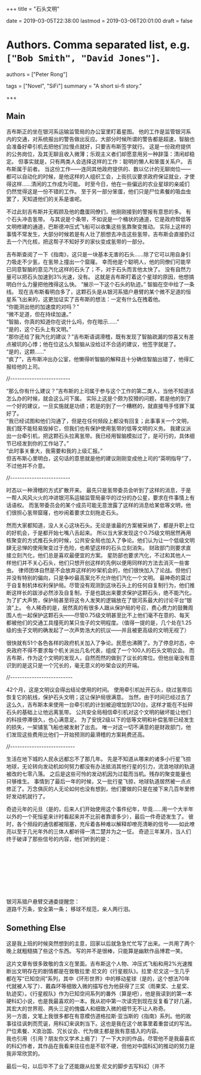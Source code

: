 +++
title = "石头文明"

date = 2019-03-05T22:38:00
lastmod = 2019-03-06T20:01:00
draft = false

# Authors. Comma separated list, e.g. `["Bob Smith", "David Jones"]`.
authors = ["Peter Rong"]

tags = ["Novel", "SiFi"]
summary = "A short si-fi story."

+++

## Main

吉布斯正的坐在银河系运输监管局的办公室里盯着星图。
他的工作是监管银河系内的交通，对系统报出的警告做出反应。大部分时候所谓的警告都是超速，智脑也会准备好牵引机去把他们拉慢点就好，只要吉布斯签字就行。
这是一份政府提供的公务岗位，及其无聊且收入微薄；乐观主义者们却愿意用另一种辞藻：清闲却稳定。
但事实就是，只有两类人会选择这样的工作：聪明的懒人和笨蛋关系户。
吉布斯属于前者。
当这份工作——连同其他政府提供的、数以亿计的无聊岗位——都可以自动化的时候，是他这样的人组织工会，上街抗议要求政府保证就业，才使得这样……清闲的工作成为可能。
时至今日，他在一些偏远的农业星球的亲戚们仍然觉得这是一份不错的工作。
至于另一部分笨蛋，他们只是尸位素餐的吸血虫罢了，天知道他们的关系是谁呢。

不过此刻吉布斯并无暇顾及他的蠢蛋同僚们，他刚刚接到的警报有意思的多。
有个石头冲击氢带。
与其说是个条带，不如说是一个桶状的通道，它是政府帮低等文明修建的通道，巴斯德冲压式飞船可以收集这些氢靠聚变推动。
实际上这样的事情不常发生，大部分时候若是有人壮了胆想去冲击这些氢带，吉布斯会直接扔过去一个汽化核，把这帮子不知好歹的家伙变成氢带的一部分。

吉布斯查阅了一下《指南》，这只是一块基本无害的石头……除了它可以用自身引力吸走不少氢，在氢带上撞出一个窟窿。
幸而他是个聪明人，他的同僚们可能早已同意智脑的意见汽化这样的石头了；不，对于石头而言他太快了。
没有自然力量可以把石头加速到3%光速，没有。
这就是吉布斯盯着这个星球的原因，他想搞明白什么力量把他拽得这么快。
“展示一下这个石头的轨迹。”
智脑在空中绘了一条线。
现在吉布斯看明白多了，这颗石头是从银河系猎户悬臂的某个微不足道的恒星系飞出来的，这更加证实了吉布斯的想法：一定有什么在拽着他。  
“你能测出他的加速度的对吗？”  
“微不足道，但在持续加速。”  
“智脑，你真的知道你在说什么吗，你在暗示……”  
“是的，这个石头上有文明。”  
“那你还给了我汽化的建议？”吉布斯语调滑稽，既有发现了智脑疏漏的惊喜又有差点被坑的心悸；他在位这么久智脑从没给过不合适的建议，他签字就是了。  
“是的，这颗……”  
“疯了”，吉布斯冲出办公室，他懒得听智脑的解释且十分确信智脑出错了，他得汇报给他的上司。

//-------------------------

“那么你有什么建议？”吉布斯的上司属于参与这个工作的第二类人，当他不知道该怎么办的时候，就会这么问下属。
实际上这是个颇为狡猾的问题，若是他的到了一个好的建议，一旦实施就是功绩；若是的到了一个糟糕的，就直接甩手怪罪下属好了。  
“我已经试图和他们沟通了，但是在任何频段上都没有回复；此事事关一个文明，我们既不能轻易毁掉它，但我们也有保护使用氢带的低等文明的义务。 我建议派出一台牵引机，把这颗石头拉离氢带。我已经用智脑模拟过了，是可行的，具体细节已经发到你的工作站了。”  
“此时事关重大，我需要和我的上级汇报。”  
但吉布斯心里明白，这句话的意思就是他的建议刚刚变成他上司的“英明指导”了，不过他并不介意。

//-------------------------

时态以一种滑稽的方式扩散开来。
最先只是氢带委员会听到了这样的消息，于是一帮人风风火火的冲进银河系运输监管局豪华的过分的办公星，要求在件事情上有话语权。
而氢带委员会的某个成员可能无意泄露了这样的消息给某低等文明，他们很担心氢带窟窿，也吵闹着要求立刻拖走石头。

然而大家都知道，没人关心这块石头。无论是谁最的方案被采纳了，都是升职上位的好机会，于是都开始七嘴八舌起来。
所以当大家发现这个0.75级文明居然再用核聚变的方式推石头的时候，公共安全局也加入了争论。他们认为让一个低级文明肆无忌惮的使用聚变过于危险，也希望这样的石头立刻消失。
财政部门则要求直接立刻汽化，他们总是喜欢最便宜的方案。
星防部也要求汽化，不过和其他人一样他们并不关心石头，他们只想开创这样的先例以便用同样的方法去消灭一些害虫。
律师团体自然是不会放弃这样的吵架机会的，他们很快加入了论战。但他们并没有特别的偏向，只是争吵最高案允不允许他们汽化一个文明。
最神奇的莫过于自复制机体权利保护局。尽管没有观测到这块石头上的任何自复制行为，他们推断这样长的跋涉必然涉及自复制，于是也跳出来要求保护这颗石头，绝不能汽化。
为了扩大声势，保护局甚至将这令人发笑的逻辑放在了银河系最大的讨论平台“银浪”上。
令人稀奇的是，居然真的有很多人跟从保护局的号召，费心费力的鼓舞周围人也一起保护这颗石头——尽管0.75级文明甚至比不上他们毫不在意的、每天都被他们的交通工具撞死的某只虫子的文明程度。（值得一提的是，几个处在1.25级的虫子文明的确发起了一次声势浩大的抗议——并且被更高级的文明无视了）

很快就有51个各色各样的政府机关加入了争论。民愿也沸腾了。为了停息时态，中央政府不得不要求每个机关派出几名代表，组成了一个100人的石头文明议会。
而吉布斯，作为这个文明的发现人，自然而然的做到了议长的席位。但他丝毫没有意识到的是这只是一个冗长的，毫无意义的吵架会议的开端。

//--------------------------

42个月，这是文明议会得出结论使用的时间。
使用牵引机扯开石头，绕过氢带后恢复它的航线，保护石头文明；这让保护局很满意。
当然，由于时间已经过去了这么久，吉布斯本来使用一台牵引机的计划被迫增加到120台。这样才能在不扯碎石头的基础上让他远离氢带。
公共安全局相信牵引机对这个文明的破坏能让他们的科技停滞很久，也心满意足。
为了安抚2级以下的低等文明和补偿氢带已经发生的损失，一架铺氢飞船也被发射了出去。
唯一对这一切不满意的是财政部门，他们发现这些费用比他们一开始预测的最滑稽的方案耗费还高。

//---------------------------

生活在地下城的人民永远都忘不了那几年。
先是不知道从哪来的诸多小行星飞掠地球，无论转向发动机如何努力都没有办法抵消其他行星的引力，流浪地球的轨道被改的七零八落。
之后是这些可怜的发动机因为过载而当机。残存的聚变能量也只够维生。
事情到了最后一年的时候，又一批行星飞掠，地球轨道居然被一点点修正了。万念俱灰的人无论如何也没有想到，他们要做的只是在接下来几百年里修好发动机就行了。

奇迹元年的元旦（是的，后来人们开始使用这个事件纪年，毕竟……用一个大半年以外的一个死恒星来计时看起来并不比前者靠谱多少），最后一件奇迹发生了。
彼时，各个频段的通信都被阻塞，充斥着各种难以解释却嘹亮清晰的信号——如此嘹亮以至于几光年外的三体人都听得一清二楚并为之一怔。
奇迹三年某月，当人们终于破译了那些信号的内容，他们听到的是：

<br><br><br><br><br><br><br>

银河系猎户悬臂交通委提醒您：  
道路千万条，安全第一条；
移球不规范，亲人两行泪。


## Something Else

这是我上班的时候突然想到的主意，回家以后就急急忙忙写了出来。一共用了两个晚上就粗糙搞了些这个东西。
写的并不是很棒，只能算是幽默作品博君一笑。

这片文章有很多致敬的含义在里面。吉布斯这个人物、冲压式飞船和用2%光速推断出文明存在的剧情都是在致敬拉里·尼文的《行星舰队》。拉里·尼文这一生几乎都在写“已知空间”系列，其中《环形世界》中的移动星球（是的，这个想法70年代就被人写了）、戴森环等细致入微的描写也为他获得了三奖（雨果奖、土星奖、轨迹奖）。《行星舰队》作为已知空间系列的番外（算是吧），他是我读到的第一本硬科幻小说，也是我最喜欢的一本。我从初中第一次读完到现在反复看了好几遍，其宏大的世界观、两头三足的傀儡人和细致入微的细节无不让人称奇。  
另一方面，文笔上我很多都在有意模仿道格拉斯·亚当斯的《指南》系列。他的故事往往讽刺而荒诞，用科幻来讽刺当下。这也是我在这个故事里着重尝试的写法。尸位素餐、X浪治国、冗长议会、代为做主都是我有意插入的内容。  
我也引用（引用？朋友你又学术上瘾了）了一下大刘的作品，尽管他不是我最喜欢的科幻作者，其作品在我看来往往也是不软不硬，但他对中国科幻的推动的努力是我非常欣赏的。

最后一句，以后毕不了业了还能跟从拉里·尼文的脚步去写科幻（并不
